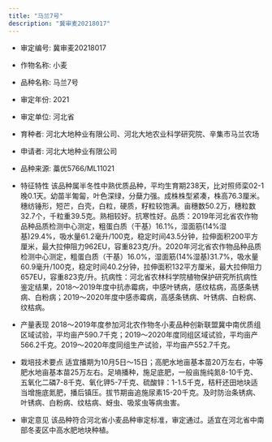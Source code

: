 ```yaml
---
title: "马兰7号"
description: "冀审麦20218017"
---
```

* 审定编号:  冀审麦20218017

*  作物名称:  小麦

*  品种名称:  马兰7号

*  审定年份:  2021

*  审定单位:  河北省

* 育种者:  河北大地种业有限公司、河北大地农业科学研究院、辛集市马兰农场

*  申请者:  河北大地种业有限公司

*  品种来源:  藁优5766/ML11021

*  特征特性
该品种属半冬性中熟优质品种，平均生育期238天，比对照师栾02-1晚0.1天。幼苗半匍匐，叶色深绿，分蘖力强。成株株型紧凑，株高76.3厘米。穗纺锤形，短芒，白壳，白粒，硬质，籽粒较饱满。亩穗数50.2万，穗粒数32.7个，千粒重39.5克。熟相较好。抗寒性好。品质：2019年河北省农作物品种品质检测中心测定，粗蛋白质（干基）16.1%，湿面筋(14%湿基)29.4%，吸水量61.2毫升/100克，稳定时间43.5分钟，拉伸面积200平方厘米，最大拉伸阻力962EU，容重823克/升。2020年河北省农作物品种品质检测中心测定，粗蛋白质（干基）16.0%，湿面筋(14%湿基)31.7%，吸水量60.9毫升/100克，稳定时间40.2分钟，拉伸面积132平方厘米，最大拉伸阻力657EU，容重823克/升。抗病性：河北省农林科学院植物保护研究所抗病性鉴定结果，2018～2019年度中抗赤霉病，中感叶锈病，感纹枯病，高感条锈病、白粉病；2019～2020年度中感赤霉病，高感条锈病、叶锈病、白粉病、纹枯病。

*  产量表现
2018～2019年度参加河北农作物冬小麦品种创新联盟冀中南优质组区域试验，平均亩产590.7千克；2019～2020年度同组区域试验，平均亩产566.2千克。2019～2020年度同组生产试验，平均亩产552.7千克。

*  栽培技术要点
适宜播期为10月5日～15日；高肥水地亩基本苗20万左右，中等肥水地亩基本苗25万左右。足墒播种，施足底肥，一般亩施纯氮8-10千克、五氧化二磷7-8千克、氧化钾5-7千克、硫酸锌：1-1.5千克，秸秆还田地块适当增施底氮肥，播后镇压。拔节期亩追施尿素15-20千克。及时防治条锈病、叶锈病、白粉病、纹枯病、蚜虫、吸浆虫等病虫害。

*  审定意见
该品种符合河北省小麦品种审定标准，审定通过。适宜在河北省中南部冬麦区中高水肥地块种植。
